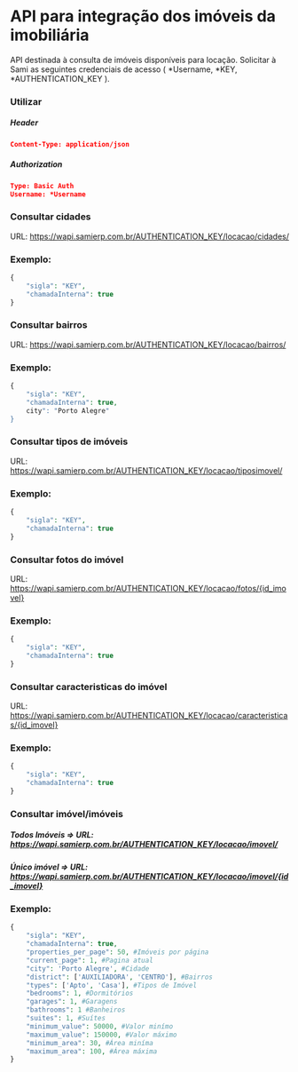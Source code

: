 # API para integração dos imóveis da imobiliária

API destinada à consulta de imóveis disponíveis para locação.
Solicitar à Sami as seguintes credenciais de acesso ( *Username, *KEY, *AUTHENTICATION_KEY ).


### **Utilizar**
##### **Header**
```json
Content-Type: application/json
```

##### **Authorization**
```json
Type: Basic Auth
Username: *Username
```

### **Consultar cidades**

URL: https://wapi.samierp.com.br/AUTHENTICATION_KEY/locacao/cidades/

### Exemplo:

```php
{
    "sigla": "KEY",
    "chamadaInterna": true
}
```

### **Consultar bairros**

URL: https://wapi.samierp.com.br/AUTHENTICATION_KEY/locacao/bairros/

### Exemplo:

```php
{
    "sigla": "KEY",
    "chamadaInterna": true,
    city": "Porto Alegre"
}
```

### **Consultar tipos de imóveis**

URL: https://wapi.samierp.com.br/AUTHENTICATION_KEY/locacao/tiposimovel/

### Exemplo:

```php
{
    "sigla": "KEY",
    "chamadaInterna": true
}
```

### **Consultar fotos do imóvel**

URL: https://wapi.samierp.com.br/AUTHENTICATION_KEY/locacao/fotos/{id_imovel}

### Exemplo:

```php
{
    "sigla": "KEY",
    "chamadaInterna": true
}
```

### **Consultar caracteristicas do imóvel**

URL: https://wapi.samierp.com.br/AUTHENTICATION_KEY/locacao/caracteristicas/{id_imovel}

### Exemplo:

```php
{
    "sigla": "KEY",
    "chamadaInterna": true
}
```


### **Consultar imóvel/imóveis**

##### Todos Imóveis => URL: https://wapi.samierp.com.br/AUTHENTICATION_KEY/locacao/imovel/
##### Único imóvel => URL: https://wapi.samierp.com.br/AUTHENTICATION_KEY/locacao/imovel/{id_imovel}

### Exemplo:

```php
{
    "sigla": "KEY",
    "chamadaInterna": true,
    "properties_per_page": 50, #Imóveis por página
    "current_page": 1, #Pagina atual
    "city": 'Porto Alegre', #Cidade
    "district": ['AUXILIADORA', 'CENTRO'], #Bairros
    "types": ['Apto', 'Casa'], #Tipos de Imóvel
    "bedrooms": 1, #Dormitórios
    "garages": 1, #Garagens
    "bathrooms": 1 #Banheiros
    "suites": 1, #Suítes
    "minimum_value": 50000, #Valor minímo
    "maximum_value": 150000, #Valor máximo
    "minimum_area": 30, #Área miníma
    "maximum_area": 100, #Área máxima
}
```
